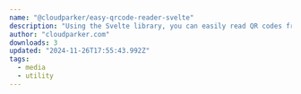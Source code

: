 ```yaml
---
name: "@cloudparker/easy-qrcode-reader-svelte"
description: "Using the Svelte library, you can easily read QR codes from a webcam or mobile camera while maintaining control over camera operations. This method relies on the CDN version of the jsQR.js library for QR code decoding. Alternatively, you can provide the U"
author: "cloudparker.com"
downloads: 3
updated: "2024-11-26T17:55:43.992Z"
tags: 
  - media
  - utility
---
```

